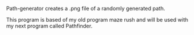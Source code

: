 Path-generator creates a .png file of a randomly generated path.


This program is based of my old program maze rush and will be used with my next program called Pathfinder. 
